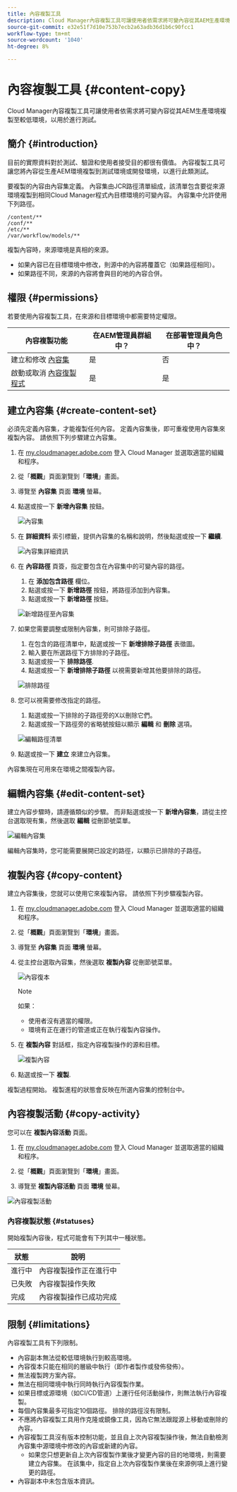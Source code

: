 ```yaml
---
title: 內容複製工具
description: Cloud Manager內容複製工具可讓使用者依需求將可變內容從其AEM生產環境複製至較低環境，以用於進行測試。
source-git-commit: e32e51f7d10e753b7ecb2a63adb36d1b6c90fcc1
workflow-type: tm+mt
source-wordcount: '1040'
ht-degree: 8%

---
```



# 內容複製工具 {#content-copy}

Cloud Manager內容複製工具可讓使用者依需求將可變內容從其AEM生產環境複製至較低環境，以用於進行測試。

## 簡介 {#introduction}

目前的實際資料對於測試、驗證和使用者接受目的都很有價值。 內容複製工具可讓您將內容從生產AEM環境複製到測試環境或開發環境，以進行此類測試。

要複製的內容由內容集定義。 內容集由JCR路徑清單組成，該清單包含要從來源環境複製到相同Cloud Manager程式內目標環境的可變內容。 內容集中允許使用下列路徑。

```text
/content/**
/conf/**
/etc/**
/var/workflow/models/**
```

複製內容時，來源環境是真相的來源。

* 如果內容已在目標環境中修改，則源中的內容將覆蓋它（如果路徑相同）。
* 如果路徑不同，來源的內容將會與目的地的內容合併。

## 權限 {#permissions}

若要使用內容複製工具，在來源和目標環境中都需要特定權限。

| 內容複製功能 | 在AEM管理員群組中？ | 在部署管理員角色中？ |
|---|---|---|
| 建立和修改 [內容集](#create-content-set) | 是 | 否 |
| 啟動或取消 [內容復製程式](#copy-content) | 是 | 是 |

## 建立內容集 {#create-content-set}

必須先定義內容集，才能複製任何內容。 定義內容集後，即可重複使用內容集來複製內容。 請依照下列步驟建立內容集。

1. 在 [my.cloudmanager.adobe.com](https://my.cloudmanager.adobe.com/) 登入 Cloud Manager 並選取適當的組織和程序。

1. 從「**概觀**」頁面瀏覽到「**環境**」畫面。

1. 導覽至 **內容集** 頁面 **環境** 螢幕。

1. 點選或按一下 **新增內容集** 按鈕。

   ![內容集](/help/assets/content-sets.png)

1. 在 **詳細資料** 索引標籤，提供內容集的名稱和說明，然後點選或按一下 **繼續**.

   ![內容集詳細資訊](/help/assets/add-content-set-details.png)

1. 在 **內容路徑** 頁簽，指定要包含在內容集中的可變內容的路徑。

   1. 在 **添加包含路徑** 欄位。
   1. 點選或按一下 **新增路徑** 按鈕，將路徑添加到內容集。
   1. 點選或按一下 **新增路徑** 按鈕。

   ![新增路徑至內容集](/help/assets/add-content-set-paths.png)

1. 如果您需要調整或限制內容集，則可排除子路徑。

   1. 在包含的路徑清單中，點選或按一下 **新增排除子路徑** 表徵圖。
   1. 輸入要在所選路徑下方排除的子路徑。
   1. 點選或按一下 **排除路徑**.
   1. 點選或按一下 **新增排除子路徑** 以視需要新增其他要排除的路徑。

   ![排除路徑](/help/assets/add-content-set-paths-excluded.png)

1. 您可以視需要修改指定的路徑。

   1. 點選或按一下排除的子路徑旁的X以刪除它們。
   1. 點選或按一下路徑旁的省略號按鈕以顯示 **編輯** 和 **刪除** 選項。

   ![編輯路徑清單](/help/assets/add-content-set-excluded-paths.png)

1. 點選或按一下 **建立** 來建立內容集。

內容集現在可用來在環境之間複製內容。

## 編輯內容集 {#edit-content-set}

建立內容步驟時，請遵循類似的步驟。 而非點選或按一下 **新增內容集**，請從主控台選取現有集，然後選取 **編輯** 從刪節號菜單。

![編輯內容集](/help/assets/edit-content-set.png)

編輯內容集時，您可能需要展開已設定的路徑，以顯示已排除的子路徑。

## 複製內容 {#copy-content}

建立內容集後，您就可以使用它來複製內容。 請依照下列步驟複製內容。

1. 在 [my.cloudmanager.adobe.com](https://my.cloudmanager.adobe.com/) 登入 Cloud Manager 並選取適當的組織和程序。

1. 從「**概觀**」頁面瀏覽到「**環境**」畫面。

1. 導覽至 **內容集** 頁面 **環境** 螢幕。

1. 從主控台選取內容集，然後選取 **複製內容** 從刪節號菜單。

   ![內容復本](/help/assets/copy-content.png)

   >[!NOTE]
   >
   >如果：
   >
   >* 使用者沒有適當的權限。
   >* 環境有正在運行的管道或正在執行複製內容操作。


1. 在 **複製內容** 對話框，指定內容複製操作的源和目標。

   ![複製內容](/help/assets/copying-content.png)

1. 點選或按一下 **複製**.

複製過程開始。 複製進程的狀態會反映在所選內容集的控制台中。

## 內容複製活動 {#copy-activity}

您可以在 **複製內容活動** 頁面。

1. 在 [my.cloudmanager.adobe.com](https://my.cloudmanager.adobe.com/) 登入 Cloud Manager 並選取適當的組織和程序。

1. 從「**概觀**」頁面瀏覽到「**環境**」畫面。

1. 導覽至 **複製內容活動** 頁面 **環境** 螢幕。

![內容複製活動](/help/assets/copy-content-activity.png)

### 內容複製狀態 {#statuses}

開始複製內容後，程式可能會有下列其中一種狀態。

| 狀態 | 說明 |
|---|---|
| 進行中 | 內容複製操作正在進行中 |
| 已失敗 | 內容複製操作失敗 |
| 完成 | 內容複製操作已成功完成 |

## 限制 {#limitations}

內容複製工具有下列限制。

* 內容副本無法從較低環境執行到較高環境。
* 內容復本只能在相同的層級中執行（即作者製作或發佈發佈）。
* 無法複製跨方案內容。
* 無法在相同環境中執行同時執行內容復製作業。
* 如果目標或源環境（如CI/CD管道）上運行任何活動操作，則無法執行內容複製。
* 每個內容集最多可指定10個路徑。 排除的路徑沒有限制。
* 不應將內容複製工具用作克隆或鏡像工具，因為它無法跟蹤源上移動或刪除的內容。
* 內容複製工具沒有版本控制功能，並且自上次內容複製操作後，無法自動檢測內容集中源環境中修改的內容或新建的內容。
   * 如果您只想更新自上次內容復製作業後才變更內容的目的地環境，則需要建立內容集。 在該集中，指定自上次內容復製作業後在來源例項上進行變更的路徑。
* 內容副本中未包含版本資訊。
